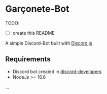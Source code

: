# Garçonete-Bot

TODO:
- [ ] create this README


A simple Discord-Bot built with [Discord.js](https://discord.js.org)

## Requirements

* Discord bot created in [discord-developers](https://discord.com/developers/applications)
* NodeJs >= 16.6

...
